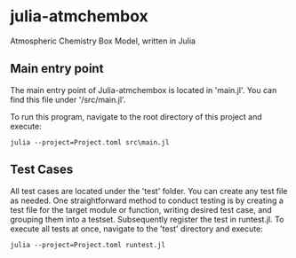 # julia-atmchembox
Atmospheric Chemistry Box Model, written in Julia

## Main entry point 
The main entry point of Julia-atmchembox is located in 'main.jl'. You can find this file under '/src/main.jl'. 

To run this program, navigate to the root directory of this project and execute:

```
julia --project=Project.toml src\main.jl
```
## Test Cases
All test cases are located under the 'test' folder. You can create any test file as needed. One straightforward method to conduct testing is by creating a test file for the target module or function, writing desired test case, and grouping them into a testset. Subsequently register the test in runtest.jl. 
To execute all tests at once, navigate to the 'test' directory and execute:

```
julia --project=Project.toml runtest.jl
```